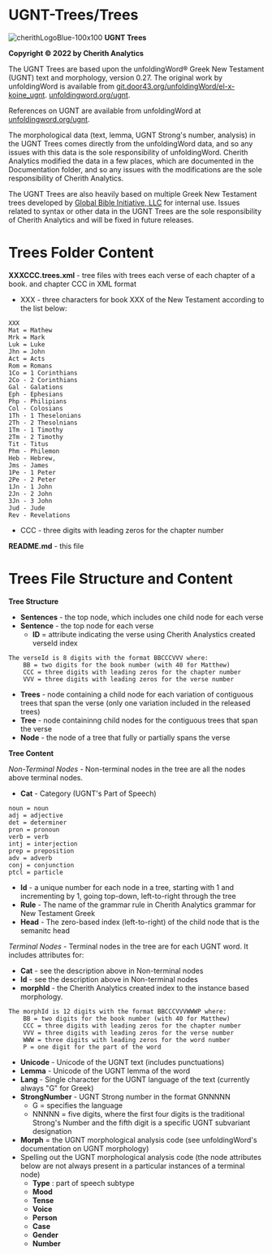 # UGNT-Trees/Trees

![cherithLogoBlue-100x100](https://user-images.githubusercontent.com/105679741/190519269-28c4bc1c-fb8f-4c8f-b119-8aa8188c98d6.png)
**UGNT Trees**

**Copyright © 2022 by Cherith Analytics**

The UGNT Trees are based upon the unfoldingWord® Greek New Testament (UGNT) text and morphology, version 0.27. The original work by unfoldingWord is available from [git.door43.org/unfoldingWord/el-x-koine_ugnt](https://git.door43.org/unfoldingWord/el-x-koine_ugnt). [unfoldingword.org/ugnt](https://www.unfoldingword.org/ugnt).

References on UGNT are available from unfoldingWord at [unfoldingword.org/ugnt](https://www.unfoldingword.org/ugnt).

The morphological data (text, lemma, UGNT Strong's number, analysis) in the UGNT Trees comes directly from the unfoldingWord data, and so any issues with this data is the sole responsibility of unfoldingWord.  Cherith Analytics modified the data in a few places, which are documented in the Documentation folder, and so any issues with the modifications are the sole responsibility of Cherith Analytics.

The UGNT Trees are also heavily based on multiple Greek New Testament trees developed by [Global Bible Initiative, LLC](https://www.gbi.llc) for internal use. Issues related to syntax or other data in the UGNT Trees are the sole responsibility of Cherith Analytics and will be fixed in future releases.

# Trees Folder Content

**XXXCCC.trees.xml** - tree files with trees each verse of each chapter of a book.  and chapter CCC in XML format
  * XXX - three characters for book XXX of the New Testament according to the list below:
```
XXX
Mat = Mathew
Mrk = Mark
Luk = Luke
Jhn = John
Act = Acts
Rom = Romans
1Co = 1 Corinthians
2Co - 2 Corinthians
Gal - Galations
Eph - Ephesians
Php - Philipians
Col - Colosians
1Th - 1 Theselonians
2Th - 2 Thesolnians
1Tm - 1 Timothy
2Tm - 2 Timothy
Tit - Titus
Phm - Philemon
Heb - Hebrew,
Jms - James
1Pe - 1 Peter
2Pe - 2 Peter
1Jn - 1 John
2Jn - 2 John
3Jn - 3 John
Jud - Jude
Rev - Revelations
```
  * CCC - three digits with leading zeros for the chapter number

**README.md** - this file

# Trees File Structure and Content

**Tree Structure**

* **Sentences** - the top node, which includes one child node for each verse
* **Sentence** - the top node for each verse
  - **ID** = attribute indicating the verse using Cherith Analystics created verseId index
```
The verseId is 8 digits with the format BBCCCVVV where:
    BB = two digits for the book number (with 40 for Matthew)
    CCC = three digits with leading zeros for the chapter number
    VVV = three digits with leading zeros for the verse number
```
* **Trees** - node containing a child node for each variation of contiguous trees that span the verse (only one variation included in the released trees)
* **Tree** - node containinng child nodes for the contiguous trees that span the verse
* **Node** - the node of a tree that fully or partially spans the verse

**Tree Content**

*Non-Terminal Nodes* - Non-terminal nodes in the tree are all the nodes above terminal nodes.

* **Cat** - Category (UGNT's Part of Speech)
```
noun = noun
adj = adjective
det = determiner
pron = pronoun
verb = verb
intj = interjection
prep = preposition
adv = adverb
conj = conjunction
ptcl = particle
```
* **Id** - a unique number for each node in a tree, starting with 1 and incrementing by 1, going top-down, left-to-right through the tree
* **Rule** - The name of the grammar rule in Cherith Analytics grammar for New Testament Greek
* **Head** - The zero-based index (left-to-right) of the child node that is the semanitc head

*Terminal Nodes* - Terminal nodes in the tree are for each UGNT word. It includes attributes for:

* **Cat** - see the description above in Non-terminal nodes
* **Id** - see the description above in Non-terminal nodes
* **morphId** - the Cherith Analytics created index to the instance based morphology.
```
The morphId is 12 digits with the format BBCCCVVVWWWP where:
    BB = two digits for the book number (with 40 for Matthew)
    CCC = three digits with leading zeros for the chapter number
    VVV = three digits with leading zeros for the verse number
    WWW = three digits with leading zeros for the word number
    P = one digit for the part of the word
```
* **Unicode** - Unicode of the UGNT text (includes punctuations)
* **Lemma** - Unicode of the UGNT lemma of the word
* **Lang** - Single character for the UGNT language of the text (currently always "G" for Greek)
* **StrongNumber** - UGNT Strong number in the format GNNNNN
  - G = specifies the language
  - NNNNN = five digits, where the first four digits is the traditional Strong's Number and the fifth digit is a specific UGNT subvariant designation
* **Morph** = the UGNT morphological analysis code (see unfoldingWord's documentation on UGNT morphology)
* Spelling out the UGNT morphological analysis code (the node attributes below are not always present in a particular instances of a terminal node)
  - **Type** : part of speech subtype
  - **Mood**
  - **Tense**
  - **Voice**
  - **Person**
  - **Case**
  - **Gender**
  - **Number**
